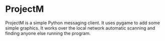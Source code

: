ProjectM
========

ProjectM is a simple Python messaging client.
It uses pygame to add some simple graphics.
It works over the local network automatic scanning and finding anyone else running the program.
